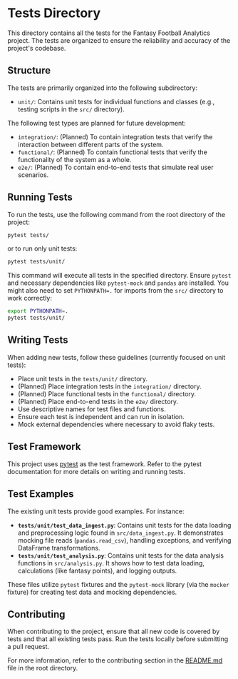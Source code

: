 # Tests Directory

This directory contains all the tests for the Fantasy Football Analytics project. The tests are organized to ensure the reliability and accuracy of the project's codebase.

## Structure

The tests are primarily organized into the following subdirectory:

- `unit/`: Contains unit tests for individual functions and classes (e.g., testing scripts in the `src/` directory).

The following test types are planned for future development:
- `integration/`: (Planned) To contain integration tests that verify the interaction between different parts of the system.
- `functional/`: (Planned) To contain functional tests that verify the functionality of the system as a whole.
- `e2e/`: (Planned) To contain end-to-end tests that simulate real user scenarios.

## Running Tests

To run the tests, use the following command from the root directory of the project:

```sh
pytest tests/
```
or to run only unit tests:
```sh
pytest tests/unit/
```

This command will execute all tests in the specified directory. Ensure `pytest` and necessary dependencies like `pytest-mock` and `pandas` are installed. You might also need to set `PYTHONPATH=.` for imports from the `src/` directory to work correctly:
```sh
export PYTHONPATH=.
pytest tests/unit/
```

## Writing Tests

When adding new tests, follow these guidelines (currently focused on unit tests):

- Place unit tests in the `tests/unit/` directory.
- (Planned) Place integration tests in the `integration/` directory.
- (Planned) Place functional tests in the `functional/` directory.
- (Planned) Place end-to-end tests in the `e2e/` directory.
- Use descriptive names for test files and functions.
- Ensure each test is independent and can run in isolation.
- Mock external dependencies where necessary to avoid flaky tests.

## Test Framework

This project uses [pytest](https://docs.pytest.org/en/stable/) as the test framework. Refer to the pytest documentation for more details on writing and running tests.

## Test Examples

The existing unit tests provide good examples. For instance:

- **`tests/unit/test_data_ingest.py`**: Contains unit tests for the data loading and preprocessing logic found in `src/data_ingest.py`. It demonstrates mocking file reads (`pandas.read_csv`), handling exceptions, and verifying DataFrame transformations.
- **`tests/unit/test_analysis.py`**: Contains unit tests for the data analysis functions in `src/analysis.py`. It shows how to test data loading, calculations (like fantasy points), and logging outputs.

These files utilize `pytest` fixtures and the `pytest-mock` library (via the `mocker` fixture) for creating test data and mocking dependencies.

## Contributing

When contributing to the project, ensure that all new code is covered by tests and that all existing tests pass. Run the tests locally before submitting a pull request.

For more information, refer to the contributing section in the [README.md](../README.md) file in the root directory.

